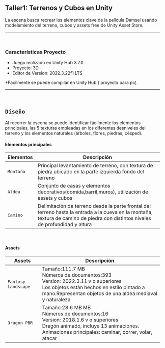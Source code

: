 ## Taller1: Terrenos y Cubos en Unity
La escena busca recrear los elementos clave de la película Damsel usando modelamiento del terreno, cubos y assets free de Unity Asset Store.

--------------------------------------------------------------------------------

<br/>

### Características Proyecto
* Juego realizado en Unity Hub 3.7.0
* Proyecto: 3D
* Editor de Version: 2022.3.22f1 LTS

*Facilmente se puede compilar en Unity Hub ( proyecto para pc).

--------------------------------------------------------------------------------

<br/>


## `Diseño`

Al recorrer la escena se puede identificar fácilmente los elementos principales, las 5 texturas empleadas en los diferentes desniveles del terreno y los elementos naturales (árboles, flores, piedras, césped).


#### **Elementos principales**
|Elementos|Descripción|
|--|--|
|`Montaña`| Principal levantamiento de terreno, con textura de piedra ubicado en la parte izquierda fondo del terreno|
|`Aldea`|Conjunto de casas y elementos decorativos(comida,barril,muros), utilización de assets y cubos|
|`Camino`|Delimitación de terreno desde la parte frontal del terreno hasta la entrada a la cueva en la montaña, textura de camino de piedra con distintos niveles de profundidad y altura|

<br/>

#### **Assets**

|Assets|Descripción|
|--|--|
|`Fantasy landscape`|Tamaño:111.7 MB <br/> Números de documentos:393 <br/> Version: 2022.3.11 v o superiores <br/> Los objetos están hechos en estilo pintado a mano.Representan objetos de una aldea mediaval y naturaleza|
|`Dragon PBR`|Tamaño:28.6 MB MB <br/> Números de documentos:16 <br/> Version: 2018.1.6 v o superiores <br/> Dragón animado, incluye 13 animaciones. Animaciones principales: caminar, correr, volar, atacar|

<br/>


